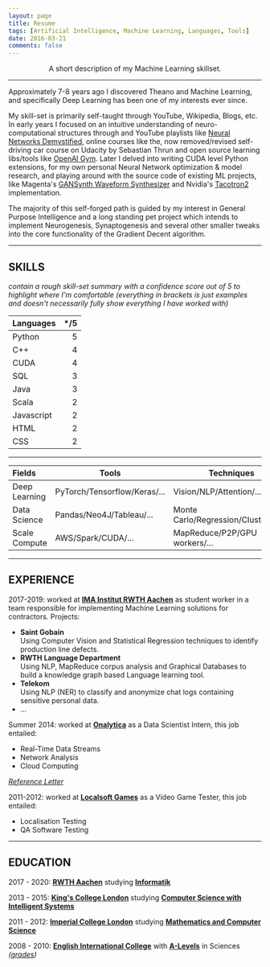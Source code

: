 ```yaml
---
layout: page
title: Resume
tags: [Artificial Intelligence, Machine Learning, Languages, Tools]
date: 2016-03-21
comments: false
---
```


<center> A short description of my Machine Learning skillset. </center>

-----------------------------------------------------------

Approximately 7-8 years ago I discovered Theano and Machine Learning, and specifically Deep Learning has been one of my interests ever since.

My skill-set is primarily self-taught through YouTube, Wikipedia, Blogs, etc. In early years I focused on an intuitive understanding of neuro-computational structures through and YouTube playlists like [Neural Networks Demystified](https://www.youtube.com/watch?v=bxe2T-V8XRs&list=PLiaHhY2iBX9hdHaRr6b7XevZtgZRa1PoU), online courses like the, now removed/revised self-driving car course on Udacity by Sebastian Thrun and open source learning libs/tools like [OpenAI Gym](http://gym.openai.com/). Later I delved into writing CUDA level Python extensions, for my own personal Neural Network optimization & model research, and playing around with the source code of existing ML projects, like Magenta's [GANSynth Waveform Synthesizer](https://magenta.tensorflow.org/gansynth) and Nvidia's [Tacotron2](https://github.com/NVIDIA/tacotron2) implementation.

The majority of this self-forged path is guided by my interest in General Purpose Intelligence and a long standing pet project which intends to implement Neurogenesis, Synaptogenesis and several other smaller tweaks into the core functionality of the Gradient Decent algorithm.

-----------------------------------------------------------

## SKILLS
*contain a rough skill-set summary with a confidence score out of 5 to highlight where I'm comfortable (everything in brackets is just examples and doesn't necessarily fully show everything I have worked with)*

| Languages  | */5  |
|:-----------|-----:|
| Python     | 5    |
| C++        | 4    |
| CUDA       | 4    |
| SQL        | 3    |
| Java       | 3    |
| Scala      | 2    |
| Javascript | 2    |
| HTML       | 2    |
| CSS        | 2    |

-----------------------------------------------------------

| Fields        | Tools                        | Techniques                            | */5 |
|:--------------|------------------------------|---------------------------------------|----:|
| Deep Learning | PyTorch/Tensorflow/Keras/... | Vision/NLP/Attention/...              | 4   |
| Data Science  | Pandas/Neo4J/Tableau/...     | Monte Carlo/Regression/Clustering/... | 3   |
| Scale Compute | AWS/Spark/CUDA/...           | MapReduce/P2P/GPU workers/...         | 3   |

-----------------------------------------------------------

## EXPERIENCE

2017-2019: worked at **[IMA Institut RWTH Aachen](https://cybernetics-lab.de/)** as student worker in a team responsible for implementing Machine Learning solutions for contractors. Projects:

* **Saint Gobain** <br> Using Computer Vision and Statistical Regression techniques to identify production line defects.
* **RWTH Language Department** <br> Using NLP, MapReduce corpus analysis and Graphical Databases to build a knowledge graph based Language learning tool.
* **Telekom** <br> Using NLP (NER) to classify and anonymize chat logs containing sensitive personal data.
* ...

Summer 2014: worked at **[Onalytica](http://www.onalytica.com/)** as a Data Scientist Intern, this job entailed:

* Real-Time Data Streams
* Network Analysis
* Cloud Computing

[*Reference Letter*](https://drive.google.com/open?id=0B9uCsNmRtZ2CSGJYRWtWZ2dxQ00)

2011-2012: worked at **[Localsoft Games](http://www.localsoft.com/)** as a Video Game Tester, this job entailed:

* Localisation Testing
* QA Software Testing

-----------------------------------------------------------

## EDUCATION

2017 - 2020: **[RWTH Aachen](https://www.rwth-aachen.de/go/id/a/?lidx=1)** studying **[Informatik](https://www.rwth-aachen.de/cms/root/Studium/Vor-dem-Studium/Studiengaenge/Liste-Aktuelle-Studiengaenge/Studiengangbeschreibung/~bnzs/Informatik-B-Sc-/)**

2013 - 2015: **[King's College London](http://www.kcl.ac.uk/index.aspx)** studying **[Computer Science with Intelligent Systems](http://www.kcl.ac.uk/study/undergraduate/courses/computer-science-with-intelligent-systems-bsc.aspx)**

2011 - 2012: **[Imperial College London](https://www.imperial.ac.uk/)** studying **[Mathematics and Computer Science](http://www.imperial.ac.uk/computing/current-students/jmc-info/jmc-first-year/)**

2008 - 2010: **[English International College](http://eicmarbella.org/)** with **[A-Levels](https://en.wikipedia.org/wiki/GCE_Advanced_Level_(United_Kingdom))** in Sciences *([grades](https://drive.google.com/open?id=0B9uCsNmRtZ2CTlZQOWNDdVZwSXM))*
